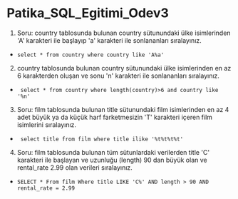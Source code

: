 # Patika_SQL_Egitimi_Odev3
1. Soru: country tablosunda bulunan country sütunundaki ülke isimlerinden 'A' karakteri ile başlayıp 'a' karakteri ile sonlananları sıralayınız.
+ ` select * from country where country like 'A%a' `
2. country tablosunda bulunan country sütunundaki ülke isimlerinden en az 6 karakterden oluşan ve sonu 'n' karakteri ile sonlananları sıralayınız.
+ ` select * from country where length(country)>6 and country like '%n'`
3. Soru: film tablosunda bulunan title sütunundaki film isimlerinden en az 4 adet büyük ya da küçük harf farketmesizin 'T' karakteri içeren film isimlerini sıralayınız.
+ ` select title from film where title ilike '%t%t%t%t'`
4. Soru: film tablosunda bulunan tüm sütunlardaki verilerden title 'C' karakteri ile başlayan ve uzunluğu (length) 90 dan büyük olan ve rental_rate 2.99
olan verileri sıralayınız.
+ ` SELECT * From film Where title LIKE 'C%' AND length > 90 AND rental_rate = 2.99  `
